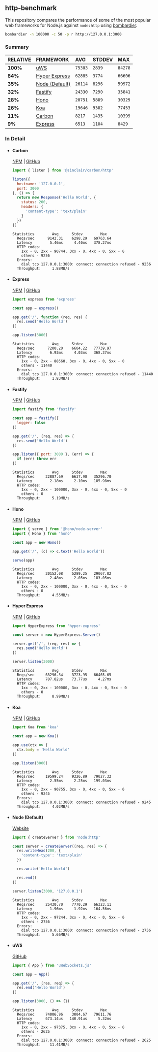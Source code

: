 ## http-benchmark

This repository compares the performance of some of the most popular web frameworks for Node.js against `node:http` using [bombardier](https://github.com/codesenberg/bombardier).

```bash
bombardier -n 100000 -c 50 -p r http://127.0.0.1:3000
```

### Summary

| RELATIVE | FRAMEWORK | AVG | STDDEV | MAX |
| :--- | :--- | :--- | :--- | :--- |
| **100%** | [uWS](#uws) | `75303` | `2839` | `84278` |
| **84%** | [Hyper Express](#hyper-express) | `62885` | `3774` | `66606` |
| **35%** | [Node (Default)](#node-default) | `26114` | `8296` | `59972` |
| **32%** | [Fastify](#fastify) | `24330` | `7290` | `35841` |
| **28%** | [Hono](#hono) | `20751` | `5809` | `30329` |
| **26%** | [Koa](#koa) | `19646` | `9302` | `77453` |
| **11%** | [Carbon](#carbon) | `8217` | `1435` | `10399` |
| **9%** | [Express](#express) | `6513` | `1104` | `8429` |


### In Detail

- #### Carbon
  [NPM](https://npmjs.com/@sinclair/carbon) | [GitHub](https://github.com/sinclairzx81/carbon)
  ```js
  import { listen } from '@sinclair/carbon/http'

  listen({
    hostname: '127.0.0.1',
    port: 3000
  }, () => {
    return new Response('Hello World', {
      status: 200,
      headers: {
        'content-type': 'text/plain'
      }
    })
  })
  ```

  ```
  Statistics        Avg      Stdev        Max
    Reqs/sec      9142.31    6298.29   69763.64
    Latency        5.46ms     4.40ms   378.27ms
    HTTP codes:
      1xx - 0, 2xx - 90744, 3xx - 0, 4xx - 0, 5xx - 0
      others - 9256
    Errors:
      dial tcp 127.0.0.1:3000: connect: connection refused - 9256
    Throughput:     1.88MB/s
  ```

- #### Express
  [NPM](https://npmjs.com/express) | [GitHub](https://github.com/expressjs/express)
  ```js
  import express from 'express'

  const app = express()

  app.get('/', function (req, res) {
    res.send('Hello World')
  })

  app.listen(3000)
  ```

  ```
  Statistics        Avg      Stdev        Max
    Reqs/sec      7200.20    6604.22   77739.97
    Latency        6.93ms     4.03ms   368.37ms
    HTTP codes:
      1xx - 0, 2xx - 88560, 3xx - 0, 4xx - 0, 5xx - 0
      others - 11440
    Errors:
      dial tcp 127.0.0.1:3000: connect: connection refused - 11440
    Throughput:     1.83MB/s
  ```

- #### Fastify
  [NPM](https://npmjs.com/fastify) | [GitHub](https://github.com/fastify/fastify)
  ```js
  import fastify from 'fastify'

  const app = fastify({
    logger: false
  })

  app.get('/', (req, res) => {
    res.send('Hello World')
  })

  app.listen({ port: 3000 }, (err) => {
    if (err) throw err
  })
  ```

  ```
  Statistics        Avg      Stdev        Max
    Reqs/sec     22887.69    6637.90   35296.70
    Latency        2.18ms     2.10ms   185.98ms
    HTTP codes:
      1xx - 0, 2xx - 100000, 3xx - 0, 4xx - 0, 5xx - 0
      others - 0
    Throughput:     5.19MB/s
  ```

- #### Hono
  [NPM](https://npmjs.com/hono) | [GitHub](https://github.com/honojs/hono)
  ```js
  import { serve } from '@hono/node-server'
  import { Hono } from 'hono'

  const app = new Hono()

  app.get('/', (c) => c.text('Hello World'))

  serve(app)
  ```

  ```
  Statistics        Avg      Stdev        Max
    Reqs/sec     20152.08    5289.25   29067.82
    Latency        2.48ms     2.05ms   183.05ms
    HTTP codes:
      1xx - 0, 2xx - 100000, 3xx - 0, 4xx - 0, 5xx - 0
      others - 0
    Throughput:     4.55MB/s
  ```

- #### Hyper Express
  [NPM](https://npmjs.com/hyper-express) | [GitHub](https://github.com/kartikk221/hyper-express)
  ```js
  import HyperExpress from 'hyper-express'

  const server = new HyperExpress.Server()

  server.get('/', (req, res) => {
    res.send('Hello World')
  })

  server.listen(3000)
  ```

  ```
  Statistics        Avg      Stdev        Max
    Reqs/sec     63296.34    3723.95   66465.65
    Latency      787.82us    73.77us     4.27ms
    HTTP codes:
      1xx - 0, 2xx - 100000, 3xx - 0, 4xx - 0, 5xx - 0
      others - 0
    Throughput:     8.99MB/s
  ```

- #### Koa
  [NPM](https://npmjs.com/koa) | [GitHub](https://github.com/koajs/koa)
  ```js
  import Koa from 'koa'

  const app = new Koa()

  app.use(ctx => {
    ctx.body = 'Hello World'
  })

  app.listen(3000)
  ```

  ```
  Statistics        Avg      Stdev        Max
    Reqs/sec     19599.24    9326.89   79027.32
    Latency        2.55ms     2.25ms   199.03ms
    HTTP codes:
      1xx - 0, 2xx - 90755, 3xx - 0, 4xx - 0, 5xx - 0
      others - 9245
    Errors:
      dial tcp 127.0.0.1:3000: connect: connection refused - 9245
    Throughput:     4.02MB/s
  ```

- #### Node (Default)
  [Website](https://nodejs.org/api/http.html)
  ```js
  import { createServer } from 'node:http'

  const server = createServer((req, res) => {
    res.writeHead(200, {
      'content-type': 'text/plain'
    })

    res.write('Hello World')

    res.end()
  })

  server.listen(3000, '127.0.0.1')
  ```

  ```
  Statistics        Avg      Stdev        Max
    Reqs/sec     25430.70    7770.29   66323.11
    Latency        1.96ms     1.92ms   164.56ms
    HTTP codes:
      1xx - 0, 2xx - 97244, 3xx - 0, 4xx - 0, 5xx - 0
      others - 2756
    Errors:
      dial tcp 127.0.0.1:3000: connect: connection refused - 2756
    Throughput:     5.66MB/s
  ```

- #### uWS
  [GitHub](https://github.com/uNetworking/uWebSockets.js)
  ```js
  import { App } from 'uWebSockets.js'

  const app = App()

  app.get('/', (res, req) => {
    res.end('Hello World')
  })

  app.listen(3000, () => {})
  ```

  ```
  Statistics        Avg      Stdev        Max
    Reqs/sec     74006.96    3004.67   79611.76
    Latency      673.14us   140.91us     5.32ms
    HTTP codes:
      1xx - 0, 2xx - 97375, 3xx - 0, 4xx - 0, 5xx - 0
      others - 2625
    Errors:
      dial tcp 127.0.0.1:3000: connect: connection refused - 2625
    Throughput:    11.41MB/s
  ```


